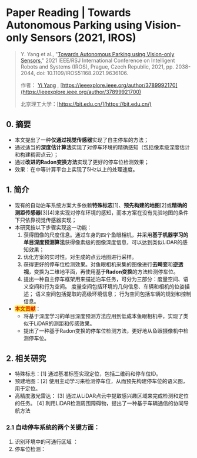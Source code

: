 # Paper Reading | Towards Autonomous Parking using Vision-only Sensors (2021, IROS)

> Y. Yang et al., "[Towards Autonomous Parking using Vision-only Sensors](https://ieeexplore.ieee.org/document/9636106)," 2021 IEEE/RSJ International Conference on Intelligent Robots and Systems (IROS), Prague, Czech Republic, 2021, pp. 2038-2044, doi: 10.1109/IROS51168.2021.9636106.
>
> 作者： [Yi Yang](https://ieeexplore.ieee.org/author/37899921700) , [https://ieeexplore.ieee.org/author/3789992170](https://ieeexplore.ieee.org/author/37899921700)
>
> 北京理工大学：[https://bit.edu.cn/](https://bit.edu.cn/)

## 0. 摘要

* 本文提出了一种**仅通过视觉传感器**实现了自主停车的方法；
* 通过适当的**深度估计算法**实现了对停车环境的精确感知（包括像素级深度估计和构建稠密点云）；
* 通过**改进的Radon变换方法**实现了更好的停车位检测效果；
* 效果：在中等计算平台上实现了5Hz以上的处理速度。

## 1. 简介

* 现有的自动泊车系统方案大多依赖**特殊标志**\[1]、**预先构建的地图**\[2]或**精确的测距传感器**\[3]\[4]来实现对停车环境的感知，而本方案在没有先验地图的条件下只依靠视觉传感器实现；
* 本研究按以下步骤实现这一功能：
  1. 获得图像的尺度信息。通过车身的四个鱼眼相机，并采用**基于机器学习的单目深度预测算法**获得像素级的图像深度信息，可以达到类似LiDAR的感知效果；
  2. 优化方案的实时性。对生成的点云地图进行采样。
  3. 获得更好的停车位检测效果。对鱼眼相机采集的图像进行**去畸变**和**逆透视**，变换为二维地平面，再使用基于**Radon变换**的方法检测停车位。
  4. 提出一种自主停车框架用来描述泊车任务，可分为三部分：度量空间、语义空间和行为空间。          度量空间包括环境的几何信息、车辆和相机的位姿描述；                                                                 语义空间包括提取的高级环境信息；                                                                                                  行为空间包括车辆的规划和控制信息。                                              &#x20;
* <mark style="color:red;">**本文贡献**</mark>：
  * 将基于深度学习的单目深度预测方法应用到低成本鱼眼相机中，实现了类似于LiDAR的测距和传感效果。
  * 提出了一种基于Radon变换的停车位检测方法，更好地从鱼眼摄像机中检测停车位。

## 2. 相关研究

* 特殊标志：\[1] 通过基准标签实现定位，包括二维码和停车位ID。
* 预建地图：\[2] 使用主动学习来检测停车位，从而预先构建停车位的语义图，用于定位。
* 高精度激光雷达：                                                                                                                                     \[3] 通过从LiDAR点云中提取感兴趣区域来完成检测和定位的任务。                                                    \[4] 利用LiDAR检测周围障碍物，提出了一种基于车辆通信的协同导航方法

### 2.1 自动停车系统的两个关键方面：

1. 识别环境中的可通行区域 ：
2.  停车位检测：

